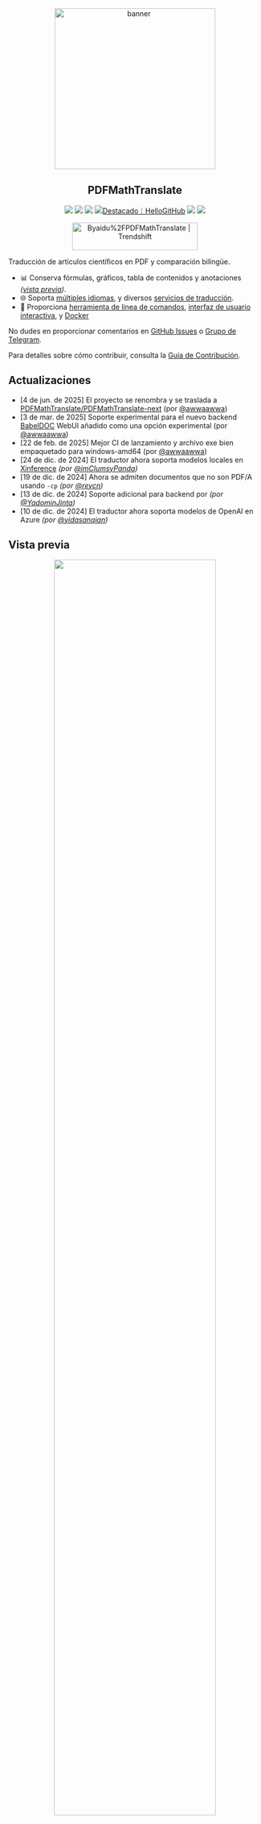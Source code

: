 <div align="center">

<img src="./docs/images/banner.png" width="320px"  alt="banner"/>

<h2 id="título">PDFMathTranslate</h2>

<p>
  <!-- PyPI -->
  <a href="https://pypi.org/project/pdf2zh-next/">
    <img src="https://img.shields.io/pypi/v/pdf2zh-next"></a>
  <a href="https://pepy.tech/projects/pdf2zh-next">
    <img src="https://static.pepy.tech/badge/pdf2zh-next"></a>
  <a href="https://hub.docker.com/repository/docker/awwaawwa/pdfmathtranslate-next/tags">
    <img src="https://img.shields.io/docker/pulls/awwaawwa/pdfmathtranslate-next"></a>
  <a href="https://hellogithub.com/repository/8ec2cfd3ef744762bf531232fa32bc47" target="_blank"><img src="https://api.hellogithub.com/v1/widgets/recommend.svg?rid=8ec2cfd3ef744762bf531232fa32bc47&claim_uid=JQ0yfeBNjaTuqDU&theme=small" alt="Destacado｜HelloGitHub" /></a>
  <!-- <a href="https://gitcode.com/PDFMathTranslate/PDFMathTranslate-next/overview">
    <img src="https://gitcode.com/PDFMathTranslate/PDFMathTranslate-next/star/badge.svg"></a> -->
  <!-- <a href="https://huggingface.co/spaces/reycn/PDFMathTranslate-Docker">
    <img src="https://img.shields.io/badge/%F0%9F%A4%97-Online%20Demo-FF9E0D"></a> -->
  <!-- <a href="https://www.modelscope.cn/studios/AI-ModelScope/PDFMathTranslate"> -->
    <!-- <img src="https://img.shields.io/badge/ModelScope-Demo-blue"></a> -->
  <!-- <a href="https://github.com/PDFMathTranslate/PDFMathTranslate-next/pulls">
    <img src="https://img.shields.io/badge/contributions-welcome-green"></a> -->
  <a href="https://t.me/+Z9_SgnxmsmA5NzBl">
    <img src="https://img.shields.io/badge/Telegram-2CA5E0?style=flat-squeare&logo=telegram&logoColor=white"></a>
  <!-- License -->
  <a href="./LICENSE">
    <img src="https://img.shields.io/github/license/PDFMathTranslate/PDFMathTranslate-next"></a>
</p>

<a href="https://trendshift.io/repositories/12424" target="_blank"><img src="https://trendshift.io/api/badge/repositories/12424" alt="Byaidu%2FPDFMathTranslate | Trendshift" style="width: 250px; height: 55px;" width="250" height="55"/></a>

</div>

Traducción de artículos científicos en PDF y comparación bilingüe.

- 📊 Conserva fórmulas, gráficos, tabla de contenidos y anotaciones _([vista previa](#vista-previa))_.
- 🌐 Soporta [múltiples idiomas](https://pdf2zh-next.com/supported_languages.html), y diversos [servicios de traducción](https://pdf2zh-next.com/advanced/Documentation-of-Translation-Services.html).
- 🤖 Proporciona [herramienta de línea de comandos](https://pdf2zh-next.com/getting-started/USAGE_commandline.html), [interfaz de usuario interactiva](https://pdf2zh-next.com/getting-started/USAGE_webui.html), y [Docker](https://pdf2zh-next.com/getting-started/INSTALLATION_docker.html)

No dudes en proporcionar comentarios en [GitHub Issues](https://github.com/PDFMathTranslate/PDFMathTranslate-next/issues) o [Grupo de Telegram](https://t.me/+Z9_SgnxmsmA5NzBl).

Para detalles sobre cómo contribuir, consulta la [Guía de Contribución](https://pdf2zh-next.com/community/Contribution-Guide.html).

<h2 id="actualizaciones">Actualizaciones</h2>

- [4 de jun. de 2025] El proyecto se renombra y se traslada a [PDFMathTranslate/PDFMathTranslate-next](https://github.com/PDFMathTranslate/PDFMathTranslate-next) (por [@awwaawwa](https://github.com/awwaawwa))  
- [3 de mar. de 2025] Soporte experimental para el nuevo backend [BabelDOC](https://github.com/funstory-ai/BabelDOC) WebUI añadido como una opción experimental (por [@awwaawwa](https://github.com/awwaawwa))  
- [22 de feb. de 2025] Mejor CI de lanzamiento y archivo exe bien empaquetado para windows-amd64 (por [@awwaawwa](https://github.com/awwaawwa))  
- [24 de dic. de 2024] El traductor ahora soporta modelos locales en [Xinference](https://github.com/xorbitsai/inference) _(por [@imClumsyPanda](https://github.com/imClumsyPanda))_  
- [19 de dic. de 2024] Ahora se admiten documentos que no son PDF/A usando `-cp` _(por [@reycn](https://github.com/reycn))_  
- [13 de dic. de 2024] Soporte adicional para backend por _(por [@YadominJinta](https://github.com/YadominJinta))_  
- [10 de dic. de 2024] El traductor ahora soporta modelos de OpenAI en Azure _(por [@yidasanqian](https://github.com/yidasanqian))_

<h2 id="vista-previa">Vista previa</h2>

<div align="center">
<!-- <img src="./docs/images/preview.gif" width="80%"  alt="preview"/> -->
<img src="https://s.immersivetranslate.com/assets/r2-uploads/images/babeldoc-preview.png" width="80%"/>
</div>

<h2 id="demo">Servicio en línea 🌟</h2>

> [!NOTE]
>
> pdf2zh 2.0 actualmente no ofrece una demostración en línea

Puedes probar nuestra aplicación utilizando cualquiera de las siguientes demostraciones:

- [v1.x Servicio público gratuito](https://pdf2zh.com/) en línea sin instalación _(recomendado)_.
- [Immersive Translate - BabelDOC](https://app.immersivetranslate.com/babel-doc/) 1000 páginas gratuitas al mes. _(recomendado)_
<!-- - [Demo hosted on HuggingFace](https://huggingface.co/spaces/reycn/PDFMathTranslate-Docker)
- [Demo hosted on ModelScope](https://www.modelscope.cn/studios/AI-ModelScope/PDFMathTranslate) without installation. -->

Ten en cuenta que los recursos de computación de la demo son limitados, así que evita abusar de ellos.

<h2 id="install">Instalación y Uso</h2>

### Instalación

1. [**Windows EXE**](https://pdf2zh-next.com/getting-started/INSTALLATION_winexe.html) <small>Recomendado para Windows</small>  
2. [**Docker**](https://pdf2zh-next.com/getting-started/INSTALLATION_docker.html) <small>Recomendado para Linux</small>  
3. [**uv** (un gestor de paquetes de Python)](https://pdf2zh-next.com/getting-started/INSTALLATION_uv.html) <small>Recomendado para macOS</small>

---

### Uso

1. [Usando la **Interfaz Web**](https://pdf2zh-next.com/getting-started/USAGE_webui.html)  
2. [Usando el **Complemento de Zotero**](https://github.com/guaguastandup/zotero-pdf2zh) (Programa de terceros)  
3. [Usando la **Línea de comandos**](https://pdf2zh-next.com/getting-started/USAGE_commandline.html)

Para diferentes casos de uso, proporcionamos distintos métodos para utilizar nuestro programa. Consulta [esta página](./getting-started/getting-started.md) para más información.

<h2 id="usage">Opciones avanzadas</h2>

Para explicaciones detalladas, por favor consulta nuestro documento sobre [Uso avanzado](https://pdf2zh-next.com/advanced/advanced.html) para una lista completa de cada opción.

<h2 id="downstream">Desarrollo secundario (APIs)</h2>

> [!NOTE]
>
> Actualmente, no se proporciona documentación relevante. Se complementará más adelante. Por favor, espere pacientemente.


<!-- For downstream applications, please refer to our document about [API Details](./docs/APIS.md) for futher information about:

- [Python API](./docs/APIS.md#api-python), how to use the program in other Python programs
- [HTTP API](./docs/APIS.md#api-http), how to communicate with a server with the program installed -->

<h2 id="codigodeidioma">Código de idioma</h2>

Si no sabes qué código usar para traducir al idioma que necesitas, consulta [esta documentación](https://pdf2zh-next.com/advanced/Language-Codes.html)

<!-- 
<h2 id="todo">TODOs</h2>

- [ ] Parse layout with DocLayNet based models, [PaddleX](https://github.com/PaddlePaddle/PaddleX/blob/17cc27ac3842e7880ca4aad92358d3ef8555429a/paddlex/repo_apis/PaddleDetection_api/object_det/official_categories.py#L81), [PaperMage](https://github.com/allenai/papermage/blob/9cd4bb48cbedab45d0f7a455711438f1632abebe/README.md?plain=1#L102), [SAM2](https://github.com/facebookresearch/sam2)

- [ ] Fix page rotation, table of contents, format of lists

- [ ] Fix pixel formula in old papers

- [ ] Async retry except KeyboardInterrupt

- [ ] Knuth–Plass algorithm for western languages

- [ ] Support non-PDF/A files

- [ ] Plugins of [Zotero](https://github.com/zotero/zotero) and [Obsidian](https://github.com/obsidianmd/obsidian-releases) -->

<h2 id="reconocimiento">Reconocimientos</h2>

- [Immersive Translation](https://immersivetranslate.com) patrocina códigos de canje mensuales de membresía Pro para contribuyentes activos de este proyecto, consulta los detalles en: [CONTRIBUTOR_REWARD.md](https://github.com/funstory-ai/BabelDOC/blob/main/docs/CONTRIBUTOR_REWARD.md)

- [SiliconFlow](https://siliconflow.cn) proporciona servicio de traducción gratuito para este proyecto

- Versión 1.x: [Byaidu/PDFMathTranslate](https://github.com/Byaidu/PDFMathTranslate)


- backend: [BabelDOC](https://github.com/funstory-ai/BabelDOC)

- Biblioteca PDF: [PyMuPDF](https://github.com/pymupdf/PyMuPDF)

- Análisis de PDF: [Pdfminer.six](https://github.com/pdfminer/pdfminer.six)

- Vista previa de PDF: [Gradio PDF](https://github.com/freddyaboulton/gradio-pdf)

- Análisis de diseño: [DocLayout-YOLO](https://github.com/opendatalab/DocLayout-YOLO)

- Estándares PDF: [PDF Explained](https://zxyle.github.io/PDF-Explained/), [PDF Cheat Sheets](https://pdfa.org/resource/pdf-cheat-sheets/)

- Fuente multilingüe: consulta [BabelDOC-Assets](https://github.com/funstory-ai/BabelDOC-Assets)

- [Asynchronize](https://github.com/multimeric/Asynchronize/tree/master?tab=readme-ov-file)

- [Registro enriquecido con multiprocesamiento](https://github.com/SebastianGrans/Rich-multiprocess-logging/tree/main)

<h2 id="conduct">Antes de enviar tu código</h2>

Agradecemos la participación activa de los colaboradores para mejorar pdf2zh. Antes de que estés listo para enviar tu código, consulta nuestro [Código de Conducta](https://pdf2zh-next.com/community/CODE_OF_CONDUCT.html) y [Guía de Contribución](https://pdf2zh-next.com/community/Contribution-Guide.html).

<h2 id="contrib">Colaboradores</h2>

<a href="https://github.com/PDFMathTranslate/PDFMathTranslate-next/graphs/contributors">
  <img src="https://opencollective.com/PDFMathTranslate/contributors.svg?width=890&button=false" />
</a>

![Alt](https://repobeats.axiom.co/api/embed/45529651750579e099960950f757449a410477ad.svg "Repobeats analytics image")

<h2 id="historial_estrellas">Historial de estrellas</h2>

<a href="https://star-history.com/#PDFMathTranslate/PDFMathTranslate-next&Date">
 <picture>
   <source media="(prefers-color-scheme: dark)" srcset="https://api.star-history.com/svg?repos=PDFMathTranslate/PDFMathTranslate-next&type=Date&theme=dark" />
   <source media="(prefers-color-scheme: light)" srcset="https://api.star-history.com/svg?repos=PDFMathTranslate/PDFMathTranslate-next&type=Date" />
   <img alt="Star History Chart" src="https://api.star-history.com/svg?repos=PDFMathTranslate/PDFMathTranslate-next&type=Date"/>
 </picture>
</a>

<div align="right"> 
<h6><small>Parte del contenido de esta página ha sido traducido por GPT y puede contener errores.</small></h6>